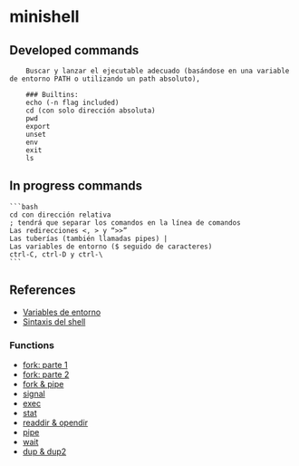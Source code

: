 # minishell

## Developed commands

```shell
	Buscar y lanzar el ejecutable adecuado (basándose en una variable de entorno PATH o utilizando un path absoluto),

	### Builtins:
	echo (-n flag included)
	cd (con solo dirección absoluta)
	pwd
	export
	unset
	env
	exit
	ls
```

## In progress commands

	```bash
	cd con dirección relativa
	; tendrá que separar los comandos en la línea de comandos
	Las redirecciones <, > y “>>”
	Las tuberías (también llamadas pipes) | 
	Las variables de entorno ($ seguido de caracteres)
	ctrl-C, ctrl-D y ctrl-\ 
	```

## References
- [Variables de entorno](https://www.youtube.com/watch?v=ZX58AHhXpyA)
- [Sintaxis del shell](https://pubs.opengroup.org/onlinepubs/009695399/utilities/xcu_chap02.html)
### Functions
- [fork: parte 1](https://www.youtube.com/watch?v=VwjP-KFuZCM)
- [fork: parte 2](https://www.youtube.com/watch?v=Dt9z_ohQWHI)
- [fork & pipe](https://www.youtube.com/watch?v=oxWxcYoJJdM&ab_channel=WhileTrueThenDream)
- [signal](https://www.youtube.com/watch?v=rNGlwqHpoGw)
- [exec](https://www.youtube.com/watch?v=yIe_9lqng2I)
- [stat](https://www.youtube.com/watch?v=LERSkW_pLBs)
- [readdir & opendir](https://www.youtube.com/watch?v=vbAfIGR_5XM)
- [pipe](https://www.geeksforgeeks.org/pipe-system-call/)
- [wait](https://www.geeksforgeeks.org/wait-system-call-c/)
- [dup & dup2](https://www.geeksforgeeks.org/dup-dup2-linux-system-call/)
